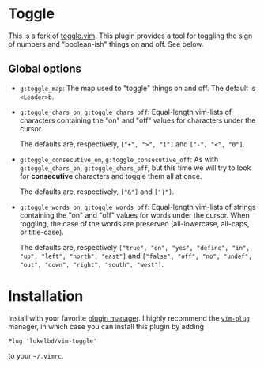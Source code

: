 # Toggle
This is a fork of [toggle.vim](https://www.vim.org/scripts/script.php?script_id=895).
This plugin provides a tool for toggling the sign of numbers and
"boolean-ish" things on and off. See below.

## Global options
* `g:toggle_map`: The map used to "toggle" things
  on and off. The default is `<Leader>b`.
* `g:toggle_chars_on`, `g:toggle_chars_off`: Equal-length vim-lists of
  characters containing the "on" and "off" values for characters under the cursor.

  The defaults are, respectively, `["+", ">", "1"]` and `["-", "<", "0"]`.
* `g:toggle_consecutive_on`, `g:toggle_consecutive_off`: As
  with `g:toggle_chars_on`, `g:toggle_chars_off`, but this time we will try to
  look for **consecutive** characters and toggle them all at once.

  The defaults are, respectively, `["&"]` and `["|"]`.
* `g:toggle_words_on`, `g:toggle_words_off`: Equal-length vim-lists of strings
  containing the  "on" and "off" values for words under the cursor. When toggling,
  the case of the words are preserved (all-lowercase, all-caps, or title-case).

  The defaults are, respectively `["true", "on", "yes", "define", "in", "up", "left", "north", "east"]` and `["false", "off", "no", "undef", "out", "down", "right", "south", "west"]`.

# Installation
Install with your favorite [plugin manager](https://vi.stackexchange.com/questions/388/what-is-the-difference-between-the-vim-plugin-managers).
I highly recommend the [`vim-plug`](https://github.com/junegunn/vim-plug) manager,
in which case you can install this plugin by adding
```
Plug 'lukelbd/vim-toggle'
```
to your `~/.vimrc`.

